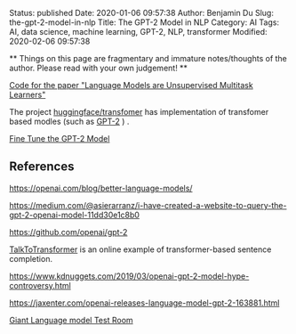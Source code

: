 Status: published
Date: 2020-01-06 09:57:38
Author: Benjamin Du
Slug: the-gpt-2-model-in-nlp
Title: The GPT-2 Model in NLP
Category: AI
Tags: AI, data science, machine learning, GPT-2, NLP, transformer
Modified: 2020-02-06 09:57:38

**
Things on this page are fragmentary and immature notes/thoughts of the author.
Please read with your own judgement!
**


[Code for the paper "Language Models are Unsupervised Multitask Learners"](https://github.com/openai/gpt-2)

The project 
[huggingface/transfomer](https://github.com/huggingface/transformers)
has implementation of transfomer based modles 
(such as
[GPT-2](https://github.com/huggingface/transformers/blob/master/src/transformers/modeling_gpt2.py)
)
.

[Fine Tune the GPT-2 Model](https://github.com/huggingface/transformers/tree/master/examples#gpt-2gpt-and-causal-language-modeling)

## References

https://openai.com/blog/better-language-models/

https://medium.com/@asierarranz/i-have-created-a-website-to-query-the-gpt-2-openai-model-11dd30e1c8b0

https://github.com/openai/gpt-2

[TalkToTransformer](https://talktotransformer.com/) is an online example of transformer-based sentence completion.

https://www.kdnuggets.com/2019/03/openai-gpt-2-model-hype-controversy.html

https://jaxenter.com/openai-releases-language-model-gpt-2-163881.html

[Giant Language model Test Room](http://gltr.io/dist/index.html)
